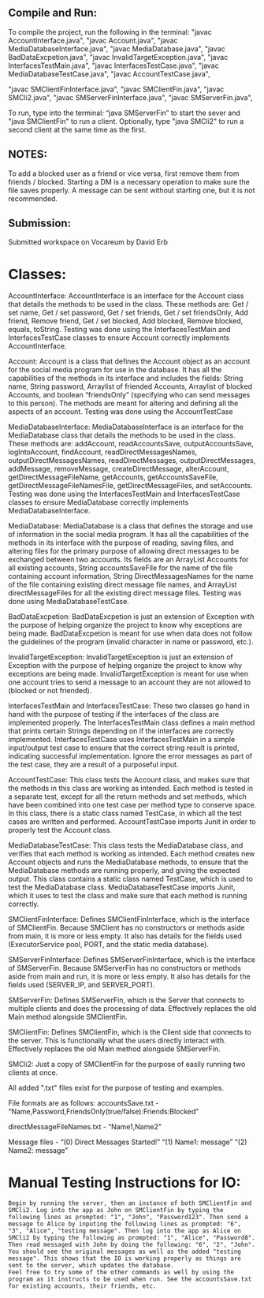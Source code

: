 ## Compile and Run:

To compile the project, run the following in the terminal:
"javac AccountInterface.java",
"javac Account.java",
"javac MediaDatabaseInterface.java",
"javac MediaDatabase.java",
"javac BadDataExcpetion.java",
"javac InvalidTargetException.java",
"javac InterfacesTestMain.java",
"javac InterfacesTestCase.java",
"javac MediaDatabaseTestCase.java",
"javac AccountTestCase.java",

"javac SMClientFinInterface.java",
"javac SMClientFin.java",
"javac SMCli2.java",
"javac SMServerFinInterface.java",
"javac SMServerFin.java",

To run, type into the terminal: “java SMServerFin” to start the sever and "java SMClientFin" to run a client. Optionally, type "java SMCli2" to run a second client at the same time as the first.

## NOTES:

To add a blocked user as a friend or vice versa, first remove them from friends / blocked.
Starting a DM is a necessary operation to make sure the file saves properly. A message can be sent without starting one, but it is not recommended.

## Submission:

Submitted workspace on Vocareum by David Erb

# Classes:

AccountInterface:
	AccountInterface is an interface for the Account class that details the methods to be used in the class. These methods are: Get / set name, Get / set password, Get / set friends, Get / set friendsOnly, Add friend, Remove friend, Get / set blocked, Add blocked, Remove blocked, equals, toString. Testing was done using the InterfacesTestMain and InterfacesTestCase classes to ensure Account correctly implements AccountInterface.

Account:
	Account is a class that defines the Account object as an account for the social media program for use in the database. It has all the capabilities of the methods in its interface and includes the fields: String name, String password, Arraylist of friended Accounts, Arraylist of blocked Accounts, and boolean “friendsOnly” (specifying who can send messages to this person). The methods are meant for altering and defining all the aspects of an account. Testing was done using the AccountTestCase

MediaDatabaseInterface:
	MediaDatabaseInterface is an interface for the MediaDatabase class that details the methods to be used in the class. These methods are: addAccount, readAccountsSave, outputAccountsSave, logIntoAccount, findAccount, readDirectMessagesNames, outputDirectMessagesNames, readDirectMessages, outputDirectMessages, addMessage, removeMessage, createDirectMessage, alterAccount, getDirectMessageFileName, getAccounts, getAccountsSaveFile, getDirectMessageFileNamesFile, getDirectMessageFiles, and setAccounts. Testing was done using the InterfacesTestMain and InterfacesTestCase classes to ensure MediaDatabase correctly implements MediaDatabaseInterface.

MediaDatabase:
	MediaDatabase is a class that defines the storage and use of information in the social media program. It has all the capabilities of the methods in its interface with the purpose of reading, saving files, and altering files for the primary purpose of allowing direct messages to be exchanged between two accounts. Its fields are an ArrayList Accounts for all existing accounts, String accountsSaveFile for the name of the file containing account information, String DirectMessagesNames for the name of the file containing existing direct message file names, and ArrayList<String> directMessageFiles for all the existing direct message files. Testing was done using MediaDatabaseTestCase.


BadDataExcpetion:
	BadDataExcpetion is just an extension of Exception with the purpose of helping organize the project to know why exceptions are being made. BadDataExcpetion is meant for use when data does not follow the guidelines of the program (invalid character in name or password, etc.).

InvalidTargetException:
		InvalidTargetException is just an extension of Exception with the purpose of helping organize the project to know why exceptions are being made. InvalidTargetException is meant for use when one account tries to send a message to an account they are not allowed to (blocked or not friended).


InterfacesTestMain and InterfacesTestCase:
	These two classes go hand in hand with the purpose of testing if the interfaces of the class are implemented properly. The InterfacesTestMain class defines a main method that prints certain Strings depending on if the interfaces are correctly implemented. InterfacesTestCase uses InterfacesTestMain in a simple input/output test case to ensure that the correct string result is printed, indicating successful implementation. Ignore the error messages as part of the test case, they are a result of a purposeful input.

AccountTestCase: 
	This class tests the Account class, and makes sure that the methods in this class are working as intended. Each method is tested in a separate test, except for all the return methods and set methods, which have been combined into one test case per method type to conserve space. In this class, there is a static class named TestCase, in which all the test cases are written and performed. AccountTestCase imports Junit in order to properly test the Account class.

MediaDatabaseTestCase:
	This class tests the MediaDatabase class, and verifies that each method is working as intended. Each method creates new Account objects and runs the MediaDatabase methods, to ensure that the MediaDatabase methods are running properly, and giving the expected output. This class contains a static class named TestCase, which is used to test the MediaDatabase class. MediaDatabaseTestCase imports Junit, which it uses to test the class and make sure that each method is running correctly. 


SMClientFinInterface:
	Defines SMClientFinInterface, which is the interface of SMClientFin. Because SMClient has no constructors or methods aside from main, it is more or less empty. It also has details for the fields used (ExecutorService pool, PORT, and the static media database).

SMServerFinInterface:
	Defines SMServerFinInterface, which is the interface of SMServerFin. Because SMServerFin has no constructors or methods aside from main and run, it is more or less empty. It also has details for the fields used (SERVER_IP, and SERVER_PORT).

SMServerFin:
	Defines SMServerFin, which is the Server that connects to multiple clients and does the processing of data. Effectively replaces the old Main method alongside SMClientFin.

SMClientFin:
	Defines SMClientFin, which is the Client side that connects to the server. This is functionally what the users directly interact with. Effectively replaces the old Main method alongside SMServerFin.

SMCli2:
	Just a copy of SMClientFin for the purpose of easily running two clients at once.


All added ".txt" files exist for the purpose of testing and examples.

File formats are as follows:
accountsSave.txt -
	“Name,Password,FriendsOnly(true/false):Friends:Blocked”

directMessageFileNames.txt -
	“Name1,Name2”

Message files - 
	“(0) Direct Messages Started!”
	“(1) Name1: message”
	“(2) Name2: message”

# Manual Testing Instructions for IO:

	Begin by running the server, then an instance of both SMClientFin and SMCli2. Log into the app as John on SMClientFin by typing the following lines as prompted: "1", "John", "Password123". Then send a message to Alice by inputing the following lines as prompted: "6", "3", "Alice", "testing message". Then log into the app as Alice on SMCli2 by typing the following as prompted: "1", "Alice", "Password8". Then read messaged with John by doing the following: "6", "2", "John". You should see the original messages as well as the added "testing message". This shows that the IO is working properly as things are sent to the server, which updates the database.
	Feel free to try some of the other commands as well by using the program as it instructs to be used when run. See the accountsSave.txt for existing accounts, their friends, etc.
